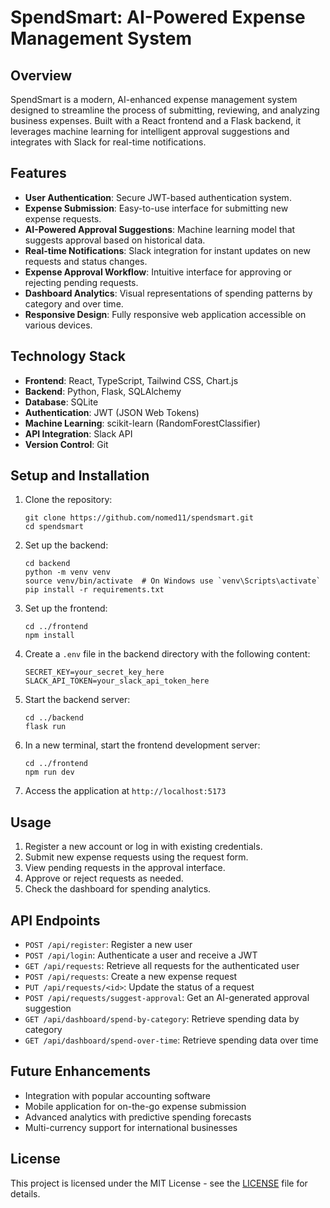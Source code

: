# SpendSmart: AI-Powered Expense Management System

## Overview

SpendSmart is a modern, AI-enhanced expense management system designed to streamline the process of submitting, reviewing, and analyzing business expenses. Built with a React frontend and a Flask backend, it leverages machine learning for intelligent approval suggestions and integrates with Slack for real-time notifications.

## Features

- **User Authentication**: Secure JWT-based authentication system.
- **Expense Submission**: Easy-to-use interface for submitting new expense requests.
- **AI-Powered Approval Suggestions**: Machine learning model that suggests approval based on historical data.
- **Real-time Notifications**: Slack integration for instant updates on new requests and status changes.
- **Expense Approval Workflow**: Intuitive interface for approving or rejecting pending requests.
- **Dashboard Analytics**: Visual representations of spending patterns by category and over time.
- **Responsive Design**: Fully responsive web application accessible on various devices.

## Technology Stack

- **Frontend**: React, TypeScript, Tailwind CSS, Chart.js
- **Backend**: Python, Flask, SQLAlchemy
- **Database**: SQLite
- **Authentication**: JWT (JSON Web Tokens)
- **Machine Learning**: scikit-learn (RandomForestClassifier)
- **API Integration**: Slack API
- **Version Control**: Git

## Setup and Installation

1. Clone the repository:
   ```
   git clone https://github.com/nomed11/spendsmart.git
   cd spendsmart
   ```

2. Set up the backend:
   ```
   cd backend
   python -m venv venv
   source venv/bin/activate  # On Windows use `venv\Scripts\activate`
   pip install -r requirements.txt
   ```

3. Set up the frontend:
   ```
   cd ../frontend
   npm install
   ```

4. Create a `.env` file in the backend directory with the following content:
   ```
   SECRET_KEY=your_secret_key_here
   SLACK_API_TOKEN=your_slack_api_token_here
   ```

5. Start the backend server:
   ```
   cd ../backend
   flask run
   ```

6. In a new terminal, start the frontend development server:
   ```
   cd ../frontend
   npm run dev
   ```

7. Access the application at `http://localhost:5173`

## Usage

1. Register a new account or log in with existing credentials.
2. Submit new expense requests using the request form.
3. View pending requests in the approval interface.
4. Approve or reject requests as needed.
5. Check the dashboard for spending analytics.

## API Endpoints

- `POST /api/register`: Register a new user
- `POST /api/login`: Authenticate a user and receive a JWT
- `GET /api/requests`: Retrieve all requests for the authenticated user
- `POST /api/requests`: Create a new expense request
- `PUT /api/requests/<id>`: Update the status of a request
- `POST /api/requests/suggest-approval`: Get an AI-generated approval suggestion
- `GET /api/dashboard/spend-by-category`: Retrieve spending data by category
- `GET /api/dashboard/spend-over-time`: Retrieve spending data over time

## Future Enhancements

- Integration with popular accounting software
- Mobile application for on-the-go expense submission
- Advanced analytics with predictive spending forecasts
- Multi-currency support for international businesses

## License

This project is licensed under the MIT License - see the [LICENSE](LICENSE) file for details.
